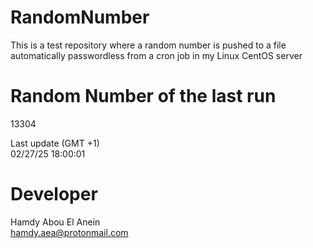 # RandomNumber    
This is a test repository where a random number is pushed to a file automatically passwordless from a cron job in my Linux CentOS server    
# Random Number of the last run   
13304
      
Last update (GMT +1)    
02/27/25 18:00:01
# Developer    
Hamdy Abou El Anein   
hamdy.aea@protonmail.com
